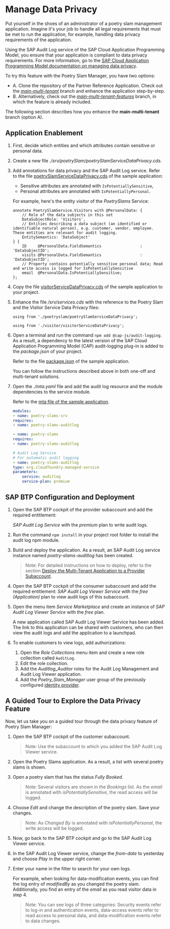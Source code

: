 # Manage Data Privacy

Put yourself in the shoes of an administrator of a poetry slam management application. Imagine it's your job to handle all legal requirements that must be met to run the application, for example, handling data privacy requirements of the application.

Using the SAP Audit Log service of the SAP Cloud Application Programming Model, you ensure that your application is compliant to data privacy requirements. For more information, go to the [SAP Cloud Application Programming Model documentation on managing data privacy](https://cap.cloud.sap/docs/guides/data-privacy/).

To try this feature with the Poetry Slam Manager, you have two options: 
- A. Clone the repository of the Partner Reference Application. Check out the [*main-multi-tenant*](../../../tree/main-multi-tenant) branch and enhance the application step-by-step. 
- B. Alternatively, check out the [*main-multi-tenant-features*](../../../tree/main-multi-tenant-features) branch, in which the feature is already included. 

The following section describes how you enhance the **main-multi-tenant** branch (option A).

## Application Enablement 

1. First, decide which entities and which attributes contain sensitive or personal data. 
2. Create a new file *./srv/poetrySlam/poetrySlamServiceDataPrivacy.cds*.
3. Add annotations for data privacy and the SAP Audit Log service. Refer to the file [poetrySlamServiceDataPrivacy.cds](../../../tree/main-multi-tenant-features/srv/poetryslam/poetrySlamServiceDataPrivacy.cds) of the sample application: 
    - Sensitive attributes are annotated with `IsPotentiallySensitive`, 
    - Personal attributes are annotated with `IsPotentiallyPersonal`. 
    
    For example, here's the entity *visitor* of the *PoetrySlams* Service:

    ```cds
    annotate PoetrySlamService.Visitors with @PersonalData: {
        // Role of the data subjects in this set
        DataSubjectRole: 'Visitors',
        // Entities describing a data subject (an identified or identifiable natural person), e.g. customer, vendor, employee. These entities are relevant for audit logging.
        EntitySemantics: 'DataSubject'
    } {
        ID     @PersonalData.FieldSemantics                 : 'DataSubjectID';
        visits @PersonalData.FieldSemantics                 : 'DataSubjectID';
        // Property contains potentially sensitive personal data; Read and write access is logged for IsPotentiallySensitive
        email  @PersonalData.IsPotentiallySensitive;
    };
    ```

4. Copy the file [visitorServiceDataPrivacy.cds](../../../tree/main-multi-tenant-features/srv/visitor/visitorServiceDataPrivacy.cds) of the sample application to your project.

5. Enhance the file */srv/services.cds* with the reference to the Poetry Slam and the Visitor Service Data Privacy files:

    ```cds
    using from './poetryslam/poetrySlamServiceDataPrivacy';

    using from './visitor/visitorServiceDataPrivacy';
    ```

4. Open a terminal and run the command `npm add @cap-js/audit-logging`. As a result, a dependency to the latest version of the SAP Cloud Application Programming Model (CAP) audit-logging plug-in is added to the *package.json* of your project. 

    Refer to the file [package.json](../../../tree/main-multi-tenant-features/package.json) of the sample application.
    
    You can follow the instructions described above in both one-off and multi-tenant solutions.

5. Open the *./mta.yaml* file and add the audit log resource and the module dependencies to the service module. 

    Refer to the [mta file of the sample application](../../../tree/main-multi-tenant-features/mta.yaml).
    ```yaml
    modules:
    - name: poetry-slams-srv
    requires:
    - name: poetry-slams-auditlog
    
    - name: poetry-slams
    requires:
    - name: poetry-slams-auditlog

    # Audit Log Service 
    # For automatic audit logging
    - name: poetry-slams-auditlog
    type: org.cloudfoundry.managed-service
    parameters:
        service: auditlog
        service-plan: premium
    ```

## SAP BTP Configuration and Deployment

1. Open the SAP BTP cockpit of the provider subaccount and add the required entitlement:
    
     *SAP Audit Log Service* with the *premium* plan to write audit logs.

2. Run the command `npm install` in your project root folder to install the audit log npm module. 

3. Build and deploy the application. As a result, an SAP Audit Log service instance named *poetry-slams-auditlog* has been created.
    > Note: For detailed instructions on how to deploy, refer to the section [Deploy the Multi-Tenant Application to a Provider Subaccount](./24-Multi-Tenancy-Deployment.md).

4. Open the SAP BTP cockpit of the consumer subaccount and add the required entitlement:
    *SAP Audit Log Viewer Service* with the *free (Application)* plan to view audit logs of this subaccount.

5. Open the menu item *Service Marketplace* and create an instance of *SAP Audit Log Viewer Service* with the *free* plan.
      
      A new application called SAP Audit Log Viewer Service has been added. The link to this application can be shared with customers, who can then view the audit logs and add the application to a launchpad.
      
6. To enable customers to view logs, add authorizations:

    1. Open the *Role Collections* menu item and create a new role collection called `AuditLog`.
    2. Edit the role collection. 
    3. Add the *Auditlog_Auditor* roles for the Audit Log Management and Audit Log Viewer application.
    4. Add the *Poetry_Slam_Manager* user group of the previously configured [identity provider](./15b-One-Off-Deployment.md#configure-authentication-and-authorization).

## A Guided Tour to Explore the Data Privacy Feature

Now, let us take you on a guided tour through the data privacy feature of Poetry Slam Manager: 

1. Open the SAP BTP cockpit of the customer subaccount.

    > Note: Use the subaccount to which you added the SAP Audit Log Viewer service.

2. Open the Poetry Slams application. As a result, a list with several poetry slams is shown.

3. Open a poetry slam that has the status *Fully Booked*.

     > Note: Several visitors are shown in the *Bookings* list. As the *email* is annotated with *isPotentiallySensitive*, the read access will be logged.

4. Choose *Edit* and change the description of the poetry slam. Save your changes.

    > Note: As *Changed By* is annotated with *isPotentiallyPersonal*, the write access will be logged.

5. Now, go back to the SAP BTP cockpit and go to the SAP Audit Log Viewer service. 
6. In the SAP Audit Log Viewer service, change the *from-date* to yesterday and choose *Play* in the upper right corner. 
7. Enter your name in the filter to search for your own logs. 
    
    For example, when looking for data-modification events, you can find the log entry of *modifiedBy* as you changed the poetry slam. Additionally, you find an entry of the *email* as you read visitor data in step 4.

    > Note: You can see logs of three categories: Security events refer to log-in and authentication events, data-access events refer to read access to personal data, and data-modification events refer to data changes. 

